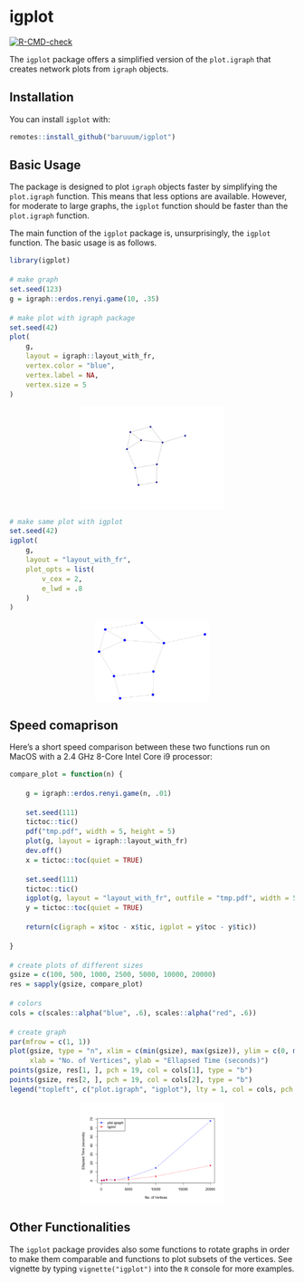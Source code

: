 
<!-- README.md is generated from README.Rmd. Please edit that file -->

# igplot

<!-- badges: start -->

[![R-CMD-check](https://github.com/baruuum/igplot/workflows/R-CMD-check/badge.svg)](https://github.com/baruuum/igplot/actions)

<!-- badges: end -->

The `igplot` package offers a simplified version of the `plot.igraph`
that creates network plots from `igraph` objects.

## Installation

You can install `igplot` with:

``` r
remotes::install_github("baruuum/igplot")
```

## Basic Usage

The package is designed to plot `igraph` objects faster by simplifying
the `plot.igraph` function. This means that less options are available.
However, for moderate to large graphs, the `igplot` function should be
faster than the `plot.igraph` function.

The main function of the `igplot` package is, unsurprisingly, the
`igplot` function. The basic usage is as follows.

``` r
library(igplot)

# make graph
set.seed(123)
g = igraph::erdos.renyi.game(10, .35)

# make plot with igraph package
set.seed(42)
plot(
    g, 
    layout = igraph::layout_with_fr, 
    vertex.color = "blue", 
    vertex.label = NA, 
    vertex.size = 5
)
```

<img src="man/figures/README-example-1.png" width="50%" style="display: block; margin: auto;" />

``` r
# make same plot with igplot
set.seed(42)
igplot(
    g, 
    layout = "layout_with_fr", 
    plot_opts = list(
        v_cex = 2, 
        e_lwd = .8
    )
)
```

<img src="man/figures/README-example2-1.png" width="40%" style="display: block; margin: auto;" />

## Speed comaprison

Here’s a short speed comparison between these two functions run on MacOS
with a 2.4 GHz 8-Core Intel Core i9 processor:

``` r
compare_plot = function(n) {
    
    g = igraph::erdos.renyi.game(n, .01)
    
    set.seed(111)
    tictoc::tic()
    pdf("tmp.pdf", width = 5, height = 5)
    plot(g, layout = igraph::layout_with_fr) 
    dev.off()
    x = tictoc::toc(quiet = TRUE)
    
    set.seed(111)
    tictoc::tic()
    igplot(g, layout = "layout_with_fr", outfile = "tmp.pdf", width = 5, height = 5)
    y = tictoc::toc(quiet = TRUE)
    
    return(c(igraph = x$toc - x$tic, igplot = y$toc - y$tic))
    
}

# create plots of different sizes
gsize = c(100, 500, 1000, 2500, 5000, 10000, 20000)
res = sapply(gsize, compare_plot)

# colors
cols = c(scales::alpha("blue", .6), scales::alpha("red", .6))

# create graph
par(mfrow = c(1, 1))
plot(gsize, type = "n", xlim = c(min(gsize), max(gsize)), ylim = c(0, max(res)),
     xlab = "No. of Vertices", ylab = "Ellapsed Time (seconds)")
points(gsize, res[1, ], pch = 19, col = cols[1], type = "b")
points(gsize, res[2, ], pch = 19, col = cols[2], type = "b")
legend("topleft", c("plot.igraph", "igplot"), lty = 1, col = cols, pch = 19)
```

<img src="man/figures/README-unnamed-chunk-2-1.png" width="50%" style="display: block; margin: auto;" />

## Other Functionalities

The `igplot` package provides also some functions to rotate graphs in
order to make them comparable and functions to plot subsets of the
vertices. See vignette by typing `vignette("igplot")` into the `R`
console for more examples.
